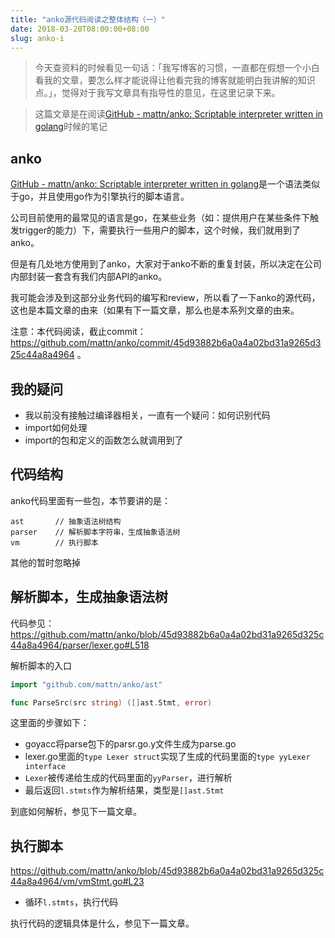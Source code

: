 ```yaml
---
title: "anko源代码阅读之整体结构（一）"
date: 2018-03-20T08:00:00+08:00
slug: anko-i
---
```


> 今天查资料的时候看见一句话：「我写博客的习惯，一直都在假想一个小白看我的文章，要怎么样才能说得让他看完我的博客就能明白我讲解的知识点。」，觉得对于我写文章具有指导性的意见，在这里记录下来。

> 这篇文章是在阅读[GitHub - mattn/anko: Scriptable interpreter written in golang][1]时候的笔记

## anko

[GitHub - mattn/anko: Scriptable interpreter written in golang][2]是一个语法类似于go，并且使用go作为引擎执行的脚本语言。

公司目前使用的最常见的语言是go，在某些业务（如：提供用户在某些条件下触发trigger的能力）下，需要执行一些用户的脚本，这个时候，我们就用到了anko。

但是有几处地方使用到了anko，大家对于anko不断的重复封装，所以决定在公司内部封装一套含有我们内部API的anko。

我可能会涉及到这部分业务代码的编写和review，所以看了一下anko的源代码，这也是本篇文章的由来（如果有下一篇文章，那么也是本系列文章的由来。

注意：本代码阅读，截止commit：https://github.com/mattn/anko/commit/45d93882b6a0a4a02bd31a9265d325c44a8a4964 。

## 我的疑问

* 我以前没有接触过编译器相关，一直有一个疑问：如何识别代码
* import如何处理
* import的包和定义的函数怎么就调用到了

## 代码结构

anko代码里面有一些包，本节要讲的是：
```
ast       // 抽象语法树结构
parser    // 解析脚本字符串，生成抽象语法树
vm        // 执行脚本
```

其他的暂时忽略掉

## 解析脚本，生成抽象语法树

代码参见：https://github.com/mattn/anko/blob/45d93882b6a0a4a02bd31a9265d325c44a8a4964/parser/lexer.go#L518

解析脚本的入口
```go
import "github.com/mattn/anko/ast"

func ParseSrc(src string) ([]ast.Stmt, error)
```

这里面的步骤如下：

* goyacc将parse包下的parsr.go.y文件生成为parse.go
* lexer.go里面的`type Lexer struct`实现了生成的代码里面的`type yyLexer interface`
* `Lexer`被传递给生成的代码里面的`yyParser`，进行解析
* 最后返回`l.stmts`作为解析结果，类型是`[]ast.Stmt`

到底如何解析，参见下一篇文章。

## 执行脚本

https://github.com/mattn/anko/blob/45d93882b6a0a4a02bd31a9265d325c44a8a4964/vm/vmStmt.go#L23

* 循环`l.stmts`，执行代码

执行代码的逻辑具体是什么，参见下一篇文章。

[1]:	https://github.com/mattn/anko
[2]:	https://github.com/mattn/anko